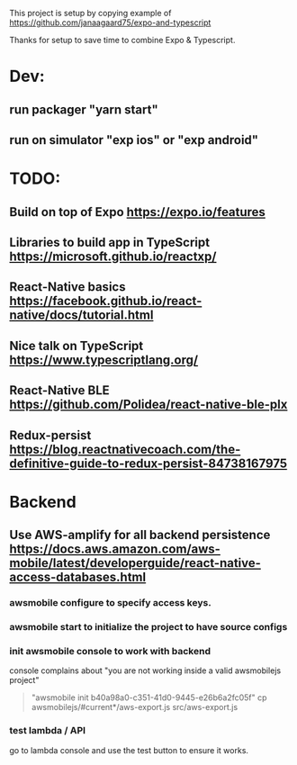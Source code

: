 This project is setup by copying example of
https://github.com/janaagaard75/expo-and-typescript

Thanks for setup to save time to combine Expo & Typescript.

# Dev:
## run packager "yarn start"
## run on simulator "exp ios" or "exp android"

# TODO:
## Build on top of Expo https://expo.io/features
## Libraries to build app in TypeScript https://microsoft.github.io/reactxp/
## React-Native basics https://facebook.github.io/react-native/docs/tutorial.html
## Nice talk on TypeScript https://www.typescriptlang.org/
## React-Native BLE https://github.com/Polidea/react-native-ble-plx
## Redux-persist https://blog.reactnativecoach.com/the-definitive-guide-to-redux-persist-84738167975

# Backend
## Use AWS-amplify for all backend persistence https://docs.aws.amazon.com/aws-mobile/latest/developerguide/react-native-access-databases.html
### awsmobile configure to specify access keys.
### awsmobile start to initialize the project to have source configs

### init awsmobile console to work with backend
console complains about
"you are not working inside a valid awsmobilejs project"

> "awsmobile init b40a98a0-c351-41d0-9445-e26b6a2fc05f"
> cp awsmobilejs/#current*/aws-export.js src/aws-export.js

### test lambda / API
go to lambda console and use the test button to ensure it works.
